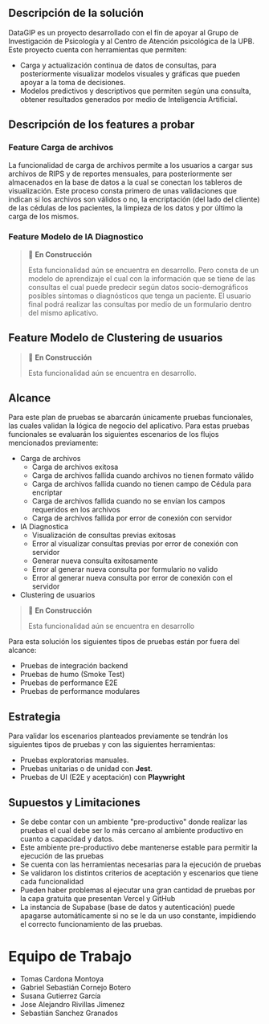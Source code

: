## Descripción de la solución

DataGIP es un proyecto desarrollado con el fín de apoyar al Grupo de Investigación de Psicología y al Centro de Atención psicológica de la UPB. Este proyecto cuenta con herramientas que permiten:

- Carga y actualización continua de datos de consultas, para posteriormente visualizar modelos visuales y gráficas que pueden apoyar a la toma de decisiones.
- Modelos predictivos y descriptivos que permiten según una consulta, obtener resultados generados por medio de Inteligencia Artificial.

## Descripción de los features a probar

### **Feature** Carga de archivos

La funcionalidad de carga de archivos permite a los usuarios a cargar sus archivos de RIPS y de reportes mensuales, para posteriormente ser almacenados en la base de datos a la cual se conectan los tableros de visualización. Este proceso consta primero de unas validaciones que indican si los archivos son válidos o no, la encriptación (del lado del cliente) de las cédulas de los pacientes, la limpieza de los datos y por último la carga de los mismos.

### **Feature** Modelo de IA Diagnostico

> 🚧 **En Construcción**
> 
> Esta funcionalidad aún se encuentra en desarrollo. Pero consta de un modelo de aprendizaje el cual con la información que se tiene de las consultas el cual puede predecir según datos socio-demográficos posibles síntomas o diagnósticos que tenga un paciente. El usuario final podrá realizar las consultas por medio de un formulario dentro del mismo aplicativo.

## **Feature** Modelo de Clustering de usuarios

> 🚧 **En Construcción**
> 
> Esta funcionalidad aún se encuentra en desarrollo.

## Alcance

Para este plan de pruebas se abarcarán únicamente pruebas funcionales, las cuales validan la lógica de negocio del aplicativo. Para estas pruebas funcionales se evaluarán los siguientes escenarios de los flujos mencionados previamente:

- Carga de archivos
	- Carga de archivos exitosa
	- Carga de archivos fallida cuando archivos no tienen formato válido
	- Carga de archivos fallida cuando no tienen campo de Cédula para encriptar
	- Carga de archivos fallida cuando no se envían los campos requeridos en los archivos
	- Carga de archivos fallida por error de conexión con servidor
- IA Diagnostica
	- Visualización de consultas previas exitosas
	- Error al visualizar consultas previas por error de conexión con servidor
	- Generar nueva consulta exitosamente
	- Error al generar nueva consulta por formulario no valido
	- Error al generar nueva consulta por error de conexión con el servidor
- Clustering de usuarios
> 	🚧 **En Construcción**
> 
> 	Esta funcionalidad aún se encuentra en desarrollo

Para esta solución los siguientes tipos de pruebas están por fuera del alcance:
- Pruebas de integración backend
- Pruebas de humo (Smoke Test)
- Pruebas de performance E2E
- Pruebas de performance modulares

## Estrategia

Para validar los escenarios planteados previamente se tendrán los siguientes tipos de pruebas y con las siguientes herramientas:

- Pruebas exploratorias manuales.
- Pruebas unitarias o de unidad con **Jest**.
- Pruebas de UI (E2E y aceptación) con **Playwright**

## Supuestos y Limitaciones

- Se debe contar con un ambiente "pre-productivo" donde realizar las pruebas el cual debe ser lo más cercano al ambiente productivo en cuanto a capacidad y datos.
- Este ambiente pre-productivo debe mantenerse estable para permitir la ejecución de las pruebas
- Se cuenta con las herramientas necesarias para la ejecución de pruebas
- Se validaron los distintos criterios de aceptación y escenarios que tiene cada funcionalidad
- Pueden haber problemas al ejecutar una gran cantidad de pruebas por la capa gratuita que presentan Vercel y GitHub
- La instancia de Supabase (base de datos y autenticación) puede apagarse automáticamente si no se le da un uso constante, impidiendo el correcto funcionamiento de las pruebas.

# Equipo de Trabajo

- Tomas Cardona Montoya
- Gabriel Sebastián Cornejo Botero
- Susana Gutierrez García
- Jose Alejandro Rivillas Jimenez
- Sebastián Sanchez Granados
